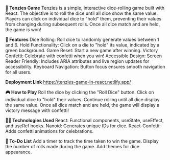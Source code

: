 **🎲 Tenzies Game**
Tenzies is a simple, interactive dice-rolling game built with React. The objective is to roll the dice until all dice show the same value. Players can click on individual dice to "hold" them, preventing their values from changing during subsequent rolls. Once all dice match and are held, the game is won!

**🚀 Features**
Dice Rolling: Roll dice to randomly generate values between 1 and 6.
Hold Functionality: Click on a die to "hold" its value, indicated by a green background.
Game Reset: Start a new game after winning.
Victory Confetti: Celebrate with confetti when you win!
Accessible Design:
Screen Reader Friendly: Includes ARIA attributes and live region updates for accessibility.
Keyboard Navigation: Button focus ensures smooth navigation for all users.

**Deployment Link**
https://tenzies-game-in-react.netlify.app/

**🎮 How to Play**
Roll the dice by clicking the "Roll Dice" button.
Click on individual dice to "hold" their values.
Continue rolling until all dice display the same value.
Once all dice match and are held, the game will display a victory message with confetti!

**🧑‍💻 Technologies Used**
React: Functional components, useState, useEffect, and useRef hooks.
Nanoid: Generates unique IDs for dice.
React-Confetti: Adds confetti animations for celebrations.

**📝 To-Do List**
Add a timer to track the time taken to win the game.
Display the number of rolls made during the game.
Add themes for dice appearance.